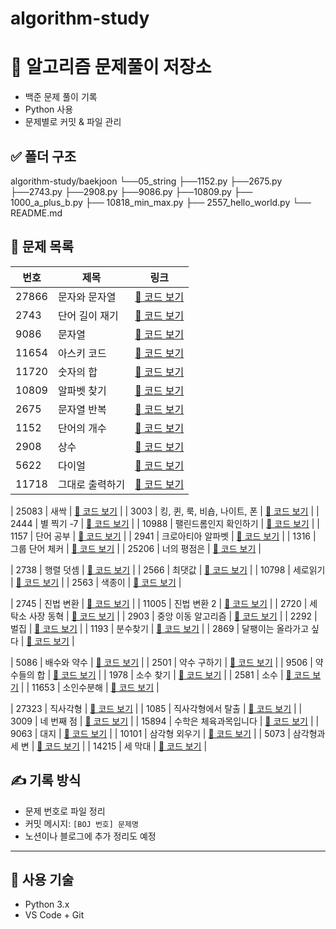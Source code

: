 # algorithm-study

# 🧠 알고리즘 문제풀이 저장소

- 백준 문제 풀이 기록
- Python 사용
- 문제별로 커밋 & 파일 관리

## ✅ 폴더 구조
algorithm-study/baekjoon
└──05_string
  ├──1152.py
  ├──2675.py
  ├──2743.py
  ├──2908.py
  ├──9086.py
  ├──10809.py
├── 1000_a_plus_b.py
├── 10818_min_max.py
├── 2557_hello_world.py
└── README.md


## 📘 문제 목록

| 번호 | 제목 | 링크 |
|------|------|------|
| 27866 | 문자와 문자열 | [🔗 코드 보기](baekjoon\05_string\27866.py) |
| 2743 | 단어 길이 재기 | [🔗 코드 보기](baekjoon\05_string\2743.py) |
| 9086 | 문자열 | [🔗 코드 보기](baekjoon\05_string\9086.py) |
| 11654 | 아스키 코드 | [🔗 코드 보기](baekjoon\05_string\11654.py) |
| 11720 | 숫자의 합 | [🔗 코드 보기](baekjoon\05_string\11720.py) |
| 10809 | 알파벳 찾기 | [🔗 코드 보기](baekjoon\05_string\10809.py) |
| 2675 | 문자열 반복 | [🔗 코드 보기](baekjoon\05_string\2675.py) |
| 1152 | 단어의 개수 | [🔗 코드 보기](baekjoon\05_string\1152.py) |
| 2908 | 상수 | [🔗 코드 보기](baekjoon\05_string\2908.py) |
| 5622 | 다이얼 | [🔗 코드 보기](baekjoon\05_string\5622.py) |
| 11718 | 그대로 출력하기 | [🔗 코드 보기](baekjoon\05_string\11718.py) |

| 25083 | 새싹 | [🔗 코드 보기](baekjoon\06_advanced1\25083.py) |
| 3003 | 킹, 퀸, 룩, 비숍, 나이트, 폰 | [🔗 코드 보기](baekjoon\06_advanced1\3003.py) |
| 2444 | 별 찍기 -7 | [🔗 코드 보기](baekjoon\06_advanced1\2444.py) |
| 10988 | 팰린드롬인지 확인하기 | [🔗 코드 보기](baekjoon\06_advanced1\10988.py) |
| 1157 | 단어 공부 | [🔗 코드 보기](baekjoon\06_advanced1\1157.py) |
| 2941 | 크로아티아 알파벳 | [🔗 코드 보기](baekjoon\06_advanced1\25083.py) |
| 1316 | 그룹 단어 체커 | [🔗 코드 보기](baekjoon\06_advanced1\1316.py) |
| 25206 | 너의 평점은 | [🔗 코드 보기](baekjoon\06_advanced1\25206.py) |

| 2738 | 행렬 덧셈 | [🔗 코드 보기](baekjoon\07_2Darray\2738.py) |
| 2566 | 최댓값 | [🔗 코드 보기](baekjoon\07_2Darray\2566.py) |
| 10798 | 세로읽기 | [🔗 코드 보기](baekjoon\07_2Darray\10798.py) |
| 2563 | 색종이 | [🔗 코드 보기](baekjoon\07_2Darray\2563.py) |

| 2745 | 진법 변환 | [🔗 코드 보기](baekjoon\07_GeneralMath1\2745.py) |
| 11005 | 진법 변환 2 | [🔗 코드 보기](baekjoon\07_GeneralMath1\11005.py) |
| 2720 | 세탁소 사장 동혁 | [🔗 코드 보기](baekjoon\07_GeneralMath1\2720.py) |
| 2903 | 중앙 이동 알고리즘 | [🔗 코드 보기](baekjoon\07_GeneralMath1\2903.py) |
| 2292 | 벌집 | [🔗 코드 보기](baekjoon\07_GeneralMath1\2292.py) |
| 1193 | 분수찾기 | [🔗 코드 보기](baekjoon\07_GeneralMath1\1193.py) |
| 2869 | 달팽이는 올라가고 싶다 | [🔗 코드 보기](baekjoon\07_GeneralMath1\2869.py) |

| 5086 | 배수와 약수 | [🔗 코드 보기](baekjoon\08_divisors_multiples_primes\5086.py) |
| 2501 | 약수 구하기 | [🔗 코드 보기](baekjoon\08_divisors_multiples_primes\2501.py) |
| 9506 | 약수들의 합 | [🔗 코드 보기](baekjoon\08_divisors_multiples_primes\9506.py) |
| 1978 | 소수 찾기 | [🔗 코드 보기](baekjoon\08_divisors_multiples_primes\1978.py) |
| 2581 | 소수 | [🔗 코드 보기](baekjoon\08_divisors_multiples_primes\2581.py) |
| 11653 | 소인수분해 | [🔗 코드 보기](baekjoon\08_divisors_multiples_primes\11653.py) |

| 27323 | 직사각형 | [🔗 코드 보기](baekjoon\09_geometry\27323.py) |
| 1085 | 직사각형에서 탈출 | [🔗 코드 보기](baekjoon\09_geometry\1085.py) |
| 3009 | 네 번째 점 | [🔗 코드 보기](baekjoon\09_geometry\3009.py) |
| 15894 | 수학은 체육과목입니다 | [🔗 코드 보기](baekjoon\09_geometry\15894.py) |
| 9063 | 대지 | [🔗 코드 보기](baekjoon\09_geometry\9063.py) |
| 10101 | 삼각형 외우기 | [🔗 코드 보기](baekjoon\09_geometry\10101.py) |
| 5073 | 삼각형과 세 변 | [🔗 코드 보기](baekjoon\09_geometry\5073.py) |
| 14215 | 세 막대 | [🔗 코드 보기](baekjoon\09_geometry\14215.py) |



## ✍️ 기록 방식

- 문제 번호로 파일 정리
- 커밋 메시지: `[BOJ 번호] 문제명`
- 노션이나 블로그에 추가 정리도 예정

---

## 🚀 사용 기술

- Python 3.x
- VS Code + Git
